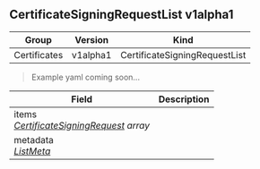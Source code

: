 ## CertificateSigningRequestList v1alpha1

Group        | Version     | Kind
------------ | ---------- | -----------
Certificates | v1alpha1 | CertificateSigningRequestList

> Example yaml coming soon...







Field        | Description
------------ | -----------
items <br /> *[CertificateSigningRequest](#certificatesigningrequest-v1alpha1) array* | 
metadata <br /> *[ListMeta](#listmeta-unversioned)* | 


